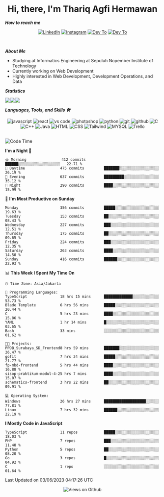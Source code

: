 <div align="center">
  <h1>Hi, there, I'm Thariq Agfi Hermawan</h1>
</div>


***How to reach me***
<p align='center'>
   <a href="https://www.linkedin.com/in/thariqagfihermawan" target="_blank"><img src="https://img.shields.io/badge/LinkedIn-0077B5?style=for-the-badge&logo=linkedin&logoColor=white" alt="LinkedIn"></a>
   <a href="https://www.instagram.com/thoriqagfi" target="_blank"><img src="https://img.shields.io/badge/Instagram-E4405F?style=for-the-badge&logo=instagram&logoColor=white" alt="Instagram"></a>
   <a href="https://medium.com/@thoriq.aghfi60" target="_blank"><img src="https://img.shields.io/badge/Medium-12100E?style=for-the-badge&logo=medium&logoColor=white" alt="Dev To"></a>
   <a href="https://linktr.ee/thoriqagfi" target="_blank"><img src="https://img.shields.io/badge/linktree-1de9b6?style=for-the-badge&logo=linktree&logoColor=white" alt="Dev To"></a>
</p>

<br>

***About Me***
- Studying at Informatics Engineering at Sepuluh Nopember Institute of Technology
- Currently working on Web Development
- Highly interested in Web Development, Development Operations, and Data

***Statistics***

<!-- [![GitHub Streak](http://github-readme-streak-stats.herokuapp.com?user=thoriqagfi&theme=dark)](https://git.io/streak-stats) -->

<div align="center">
  <div style="display: flex;">
    <img src="http://github-readme-streak-stats.herokuapp.com?user=thoriqagfi&theme=chartreuse-dark"/>
    <img src="https://github-readme-stats.vercel.app/api/top-langs/?username=thoriqagfi&layout=compact&&theme=chartreuse-dark&langs_count=8)](https://github.com/thoriqagfi"/>
    <img src="https://github-readme-stats.vercel.app/api?username=thoriqagfi&show_icons=true&theme=chartreuse-dark"/>
  </div>
</div>

<!-- [![Top Langs](https://github-readme-stats.vercel.app/api/top-langs/?username=thoriqagfi&layout=compact&&theme=chartreuse-dark&langs_count=8)](https://github.com/thoriqagfi)
< ![Agfi's GitHub stats](https://github-readme-stats.vercel.app/api?username=thoriqagfi&show_icons=true&theme=chartreuse-dark) -->

***Languages, Tools, and Skills 🛠***

  <div align="center">
    <img src="https://img.shields.io/badge/JavaScript-F7DF1E?style=for-the-badge&logo=javascript&logoColor=black" alt="javascript" />
    <img src="https://img.shields.io/badge/React-61DAFB?style=for-the-badge&logo=react&logoColor=black" alt="react" />
    <img src="https://img.shields.io/badge/vs%20code-007ACC?style=for-the-badge&logo=visual%20studio%20code&logoColor=white" alt="vs code" />
    <img src="https://img.shields.io/badge/adobe%20photoshop-31A8FF?style=for-the-badge&logo=adobe%20photoshop&logoColor=white" alt="photoshop" />
    <img src="https://img.shields.io/badge/python-3776AB?style=for-the-badge&logo=python&logoColor=white" alt="python" />
    <img src="https://img.shields.io/badge/Git-F05032?style=for-the-badge&logo=git&logoColor=white" alt="git" />
    <img src="https://img.shields.io/badge/GitHub-100000?style=for-the-badge&logo=github&logoColor=white" alt="github" />
    <img src="https://img.shields.io/badge/c-%2300599C.svg?style=for-the-badge&logo=c&logoColor=white" alt="C" />
    <img src="https://img.shields.io/badge/c++-%2300599C.svg?style=for-the-badge&logo=c%2B%2B&logoColor=white" alt="C++" />
    <img src="https://img.shields.io/badge/Java-ED8B00?style=for-the-badge&logo=java&logoColor=white" alt="Java"/>
    <img src="https://img.shields.io/badge/HTML5-E34F26?style=for-the-badge&logo=html5&logoColor=white" alt="HTML" />
    <img src="https://img.shields.io/badge/CSS-239120?&style=for-the-badge&logo=css3&logoColor=white" alt ="CSS" />
    <img src="https://img.shields.io/badge/tailwindcss-%2338B2AC.svg?style=for-the-badge&logo=tailwind-css&logoColor=white" alt="Tailwind" />
    <img src="https://img.shields.io/badge/MySQL-00000F?style=for-the-badge&logo=mysql&logoColor=white" alt="MYSQL" />
    <img src="https://img.shields.io/badge/Trello-%23026AA7.svg?style=for-the-badge&logo=Trello&logoColor=white" alt="Trello" />
  </div><br>

<!--START_SECTION:waka-->
![Code Time](http://img.shields.io/badge/Code%20Time-440%20hrs%2022%20mins-blue)

**I'm a Night 🦉** 

```text
🌞 Morning                412 commits         ██████░░░░░░░░░░░░░░░░░░░   22.71 % 
🌆 Daytime                475 commits         ███████░░░░░░░░░░░░░░░░░░   26.19 % 
🌃 Evening                637 commits         █████████░░░░░░░░░░░░░░░░   35.12 % 
🌙 Night                  290 commits         ████░░░░░░░░░░░░░░░░░░░░░   15.99 % 
```
📅 **I'm Most Productive on Sunday** 

```text
Monday                   356 commits         █████░░░░░░░░░░░░░░░░░░░░   19.63 % 
Tuesday                  153 commits         ██░░░░░░░░░░░░░░░░░░░░░░░   08.43 % 
Wednesday                227 commits         ███░░░░░░░░░░░░░░░░░░░░░░   12.51 % 
Thursday                 175 commits         ██░░░░░░░░░░░░░░░░░░░░░░░   09.65 % 
Friday                   224 commits         ███░░░░░░░░░░░░░░░░░░░░░░   12.35 % 
Saturday                 263 commits         ████░░░░░░░░░░░░░░░░░░░░░   14.50 % 
Sunday                   416 commits         ██████░░░░░░░░░░░░░░░░░░░   22.93 % 
```


📊 **This Week I Spent My Time On** 

```text
🕑︎ Time Zone: Asia/Jakarta

💬 Programming Languages: 
TypeScript               18 hrs 15 mins      █████████████░░░░░░░░░░░░   53.73 % 
Blade Template           6 hrs 56 mins       █████░░░░░░░░░░░░░░░░░░░░   20.44 % 
C                        5 hrs 23 mins       ████░░░░░░░░░░░░░░░░░░░░░   15.86 % 
YAML                     1 hr 14 mins        █░░░░░░░░░░░░░░░░░░░░░░░░   03.65 % 
Bash                     33 mins             ░░░░░░░░░░░░░░░░░░░░░░░░░   01.62 % 

🐱‍💻 Projects: 
PPDB_Surabaya_SD_Frontend8 hrs 59 mins       ███████░░░░░░░░░░░░░░░░░░   26.47 % 
gofit                    7 hrs 24 mins       █████░░░░░░░░░░░░░░░░░░░░   21.77 % 
fp-mbd-frontend          5 hrs 44 mins       ████░░░░░░░░░░░░░░░░░░░░░   16.88 % 
sisop-praktikum-modul-4-25 hrs 7 mins        ████░░░░░░░░░░░░░░░░░░░░░   15.07 % 
schematics-frontend      3 hrs 22 mins       ██░░░░░░░░░░░░░░░░░░░░░░░   09.91 % 

💻 Operating System: 
Windows                  26 hrs 27 mins      ███████████████████░░░░░░   77.81 % 
Linux                    7 hrs 32 mins       ██████░░░░░░░░░░░░░░░░░░░   22.19 % 
```

**I Mostly Code in JavaScript** 

```text
TypeScript               11 repos            █████░░░░░░░░░░░░░░░░░░░░   18.03 % 
PHP                      7 repos             ███░░░░░░░░░░░░░░░░░░░░░░   11.48 % 
Python                   5 repos             ██░░░░░░░░░░░░░░░░░░░░░░░   08.20 % 
Go                       3 repos             █░░░░░░░░░░░░░░░░░░░░░░░░   04.92 % 
C                        1 repo              ░░░░░░░░░░░░░░░░░░░░░░░░░   01.64 % 
```




 Last Updated on 03/06/2023 04:17:26 UTC
<!--END_SECTION:waka-->

<div align="center">
<img src="https://komarev.com/ghpvc/?username=thoriqagfi&color=blue" alt="Views on Github" />
</div>